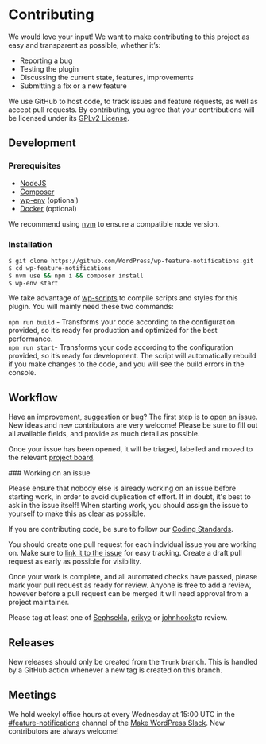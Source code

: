 # Contributing

We would love your input! We want to make contributing to this project as easy and transparent as possible, whether it’s:

- Reporting a bug
- Testing the plugin
- Discussing the current state, features, improvements
- Submitting a fix or a new feature

We use GitHub to host code, to track issues and feature requests, as well as accept pull requests.
By contributing, you agree that your contributions will be licensed under its [GPLv2 License](LICENSE.md).

## Development

### Prerequisites

- [NodeJS](https://nodejs.org/en/download/)
- [Composer](https://getcomposer.org/download/)
- [wp-env](https://developer.wordpress.org/block-editor/reference-guides/packages/packages-env/) (optional)
- [Docker](https://docs.docker.com/get-docker/) (optional)

We recommend using [nvm](https://github.com/nvm-sh/nvm) to ensure a compatible node version.

### Installation

```bash
$ git clone https://github.com/WordPress/wp-feature-notifications.git
$ cd wp-feature-notifications
$ nvm use && npm i && composer install
$ wp-env start
```

We take advantage of [wp-scripts](https://developer.wordpress.org/block-editor/reference-guides/packages/packages-scripts/) to compile scripts and styles for this plugin. 
You will mainly need these two commands:

`npm run build` - Transforms your code according to the configuration provided, so it’s ready for production and optimized for the best performance.  
`npm run start`- Transforms your code according to the configuration provided, so it’s ready for development. The script will automatically rebuild if you make changes to the code, and you will see the build errors in the console.

## Workflow

Have an improvement, suggestion or bug? The first step is to [open an issue](https://github.com/WordPress/wp-feature-notifications/issues). New ideas and new contributors are very welcome! Please be sure to fill out all available fields, and provide as much detail as possible.

Once your issue has been opened, it will be triaged, labelled and moved to the relevant [project board](https://github.com/WordPress/wp-feature-notifications/projects?type=classic).

### Working on an issue

Please ensure that nobody else is already working on an issue before starting work, in order to avoid duplication of effort. If in doubt, it's best to ask in the issue itself! When starting work, you should assign the issue to yourself to make this as clear as possible.

If you are contributing code, be sure to follow our [Coding Standards](https://developer.wordpress.org/coding-standards/wordpress-coding-standards/).

You should create one pull request for each indvidual issue you are working on. Make sure to [link it to the issue](https://docs.github.com/en/issues/tracking-your-work-with-issues/linking-a-pull-request-to-an-issue) for easy tracking. Create a draft pull request as early as possible for visibility.

Once your work is complete, and all automated checks have passed, please mark your pull request as ready for review. Anyone is free to add a review, however before a pull request can be merged it will need approval from a project maintainer.

Please tag at least one of [Sephsekla](https://github.com/Sephsekla), [erikyo](https://github.com/erikyo) or [johnhooks](https://github.com/johnhooks)to review.

## Releases

New releases should only be created from the `Trunk` branch. This is handled by a GitHub action whenever a new tag is created on this branch.

## Meetings

We hold weekyl office hours at every Wednesday at 15:00 UTC in the [#feature-notifications](https://wordpress.slack.com/messages/C2K1C71FE) channel of the [Make WordPress Slack](https://make.wordpress.org/chat/). New contributors are always welcome!

